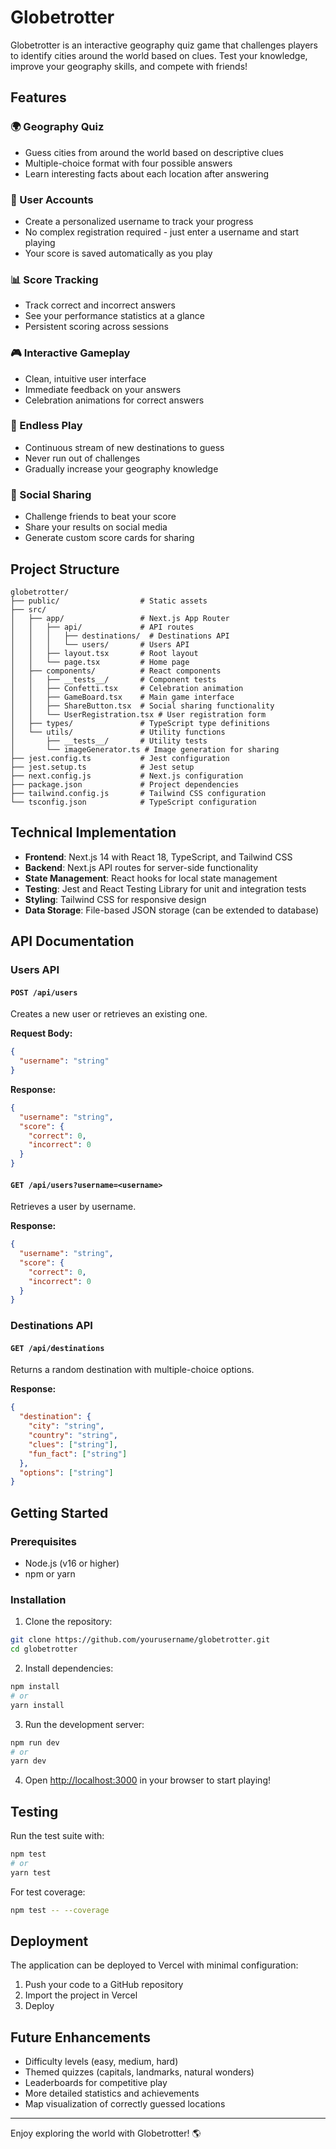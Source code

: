 











# Globetrotter

Globetrotter is an interactive geography quiz game that challenges players to identify cities around the world based on clues. Test your knowledge, improve your geography skills, and compete with friends!

## Features

### 🌍 Geography Quiz
- Guess cities from around the world based on descriptive clues
- Multiple-choice format with four possible answers
- Learn interesting facts about each location after answering

### 👤 User Accounts
- Create a personalized username to track your progress
- No complex registration required - just enter a username and start playing
- Your score is saved automatically as you play

### 📊 Score Tracking
- Track correct and incorrect answers
- See your performance statistics at a glance
- Persistent scoring across sessions

### 🎮 Interactive Gameplay
- Clean, intuitive user interface
- Immediate feedback on your answers
- Celebration animations for correct answers

### 🔄 Endless Play
- Continuous stream of new destinations to guess
- Never run out of challenges
- Gradually increase your geography knowledge

### 🔗 Social Sharing
- Challenge friends to beat your score
- Share your results on social media
- Generate custom score cards for sharing

## Project Structure

```
globetrotter/
├── public/                  # Static assets
├── src/
│   ├── app/                 # Next.js App Router
│   │   ├── api/             # API routes
│   │   │   ├── destinations/  # Destinations API
│   │   │   └── users/       # Users API
│   │   ├── layout.tsx       # Root layout
│   │   └── page.tsx         # Home page
│   ├── components/          # React components
│   │   ├── __tests__/       # Component tests
│   │   ├── Confetti.tsx     # Celebration animation
│   │   ├── GameBoard.tsx    # Main game interface
│   │   ├── ShareButton.tsx  # Social sharing functionality
│   │   └── UserRegistration.tsx # User registration form
│   ├── types/               # TypeScript type definitions
│   └── utils/               # Utility functions
│       ├── __tests__/       # Utility tests
│       └── imageGenerator.ts # Image generation for sharing
├── jest.config.ts           # Jest configuration
├── jest.setup.ts            # Jest setup
├── next.config.js           # Next.js configuration
├── package.json             # Project dependencies
├── tailwind.config.js       # Tailwind CSS configuration
└── tsconfig.json            # TypeScript configuration
```

## Technical Implementation

- **Frontend**: Next.js 14 with React 18, TypeScript, and Tailwind CSS
- **Backend**: Next.js API routes for server-side functionality
- **State Management**: React hooks for local state management
- **Testing**: Jest and React Testing Library for unit and integration tests
- **Styling**: Tailwind CSS for responsive design
- **Data Storage**: File-based JSON storage (can be extended to database)

## API Documentation

### Users API

#### `POST /api/users`
Creates a new user or retrieves an existing one.

**Request Body:**
```json
{
  "username": "string"
}
```

**Response:**
```json
{
  "username": "string",
  "score": {
    "correct": 0,
    "incorrect": 0
  }
}
```

#### `GET /api/users?username=<username>`
Retrieves a user by username.

**Response:**
```json
{
  "username": "string",
  "score": {
    "correct": 0,
    "incorrect": 0
  }
}
```

### Destinations API

#### `GET /api/destinations`
Returns a random destination with multiple-choice options.

**Response:**
```json
{
  "destination": {
    "city": "string",
    "country": "string",
    "clues": ["string"],
    "fun_fact": ["string"]
  },
  "options": ["string"]
}
```

## Getting Started

### Prerequisites
- Node.js (v16 or higher)
- npm or yarn

### Installation

1. Clone the repository:
```bash
git clone https://github.com/yourusername/globetrotter.git
cd globetrotter
```

2. Install dependencies:
```bash
npm install
# or
yarn install
```

3. Run the development server:
```bash
npm run dev
# or
yarn dev
```

4. Open [http://localhost:3000](http://localhost:3000) in your browser to start playing!

## Testing

Run the test suite with:
```bash
npm test
# or
yarn test
```

For test coverage:
```bash
npm test -- --coverage
```

## Deployment

The application can be deployed to Vercel with minimal configuration:

1. Push your code to a GitHub repository
2. Import the project in Vercel
3. Deploy

## Future Enhancements

- Difficulty levels (easy, medium, hard)
- Themed quizzes (capitals, landmarks, natural wonders)
- Leaderboards for competitive play
- More detailed statistics and achievements
- Map visualization of correctly guessed locations

---

Enjoy exploring the world with Globetrotter! 🌎
